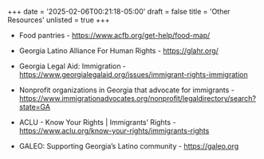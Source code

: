 +++
date = '2025-02-06T00:21:18-05:00'
draft = false
title = 'Other Resources'
unlisted = true
+++
* Food pantries - <a href="https://www.acfb.org/get-help/food-map/" target="_blank">https://www.acfb.org/get-help/food-map/</a>

* Georgia Latino Alliance For Human Rights - <a href="https://glahr.org/" target="_blank">https://glahr.org/</a>

* Georgia Legal Aid: Immigration - <a href="https://www.georgialegalaid.org/issues/immigrant-rights-immigration" target="_blank">https://www.georgialegalaid.org/issues/immigrant-rights-immigration</a>

* Nonprofit organizations in Georgia that advocate for immigrants - <a href="https://www.immigrationadvocates.org/nonprofit/legaldirectory/search?state=GA" target="_blank">https://www.immigrationadvocates.org/nonprofit/legaldirectory/search?state=GA</a>

* ACLU - Know Your Rights | Immigrants’ Rights - <a href="https://www.aclu.org/know-your-rights/immigrants-rights" target="_blank">https://www.aclu.org/know-your-rights/immigrants-rights</a>

* GALEO: Supporting Georgia’s Latino community - <a href="https://galeo.org" target="_blank">https://galeo.org</a>